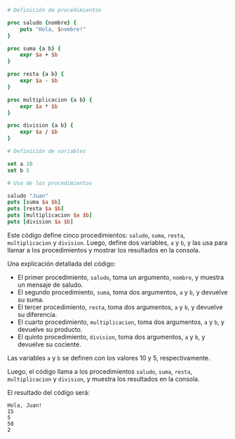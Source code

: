 ```tcl
# Definición de procedimientos

proc saludo {nombre} {
    puts "Hola, $nombre!"
}

proc suma {a b} {
    expr $a + $b
}

proc resta {a b} {
    expr $a - $b
}

proc multiplicacion {a b} {
    expr $a * $b
}

proc division {a b} {
    expr $a / $b
}

# Definición de variables

set a 10
set b 5

# Uso de los procedimientos

saludo "Juan"
puts [suma $a $b]
puts [resta $a $b]
puts [multiplicacion $a $b]
puts [division $a $b]
```

Este código define cinco procedimientos: `saludo`, `suma`, `resta`, `multiplicacion` y `division`. Luego, define dos variables, `a` y `b`, y las usa para llamar a los procedimientos y mostrar los resultados en la consola.

Una explicación detallada del código:

* El primer procedimiento, `saludo`, toma un argumento, `nombre`, y muestra un mensaje de saludo.
* El segundo procedimiento, `suma`, toma dos argumentos, `a` y `b`, y devuelve su suma.
* El tercer procedimiento, `resta`, toma dos argumentos, `a` y `b`, y devuelve su diferencia.
* El cuarto procedimiento, `multiplicacion`, toma dos argumentos, `a` y `b`, y devuelve su producto.
* El quinto procedimiento, `division`, toma dos argumentos, `a` y `b`, y devuelve su cociente.

Las variables `a` y `b` se definen con los valores 10 y 5, respectivamente.

Luego, el código llama a los procedimientos `saludo`, `suma`, `resta`, `multiplicacion` y `division`, y muestra los resultados en la consola.

El resultado del código será:

```
Hola, Juan!
15
5
50
2
```